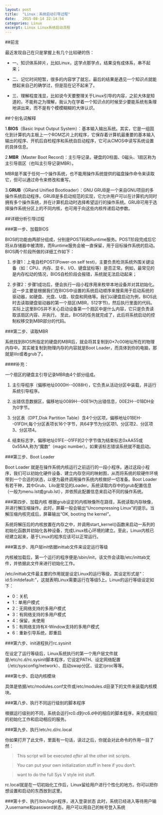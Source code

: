 ```yaml
---
layout: post
title:  "Linux：系统启动引导过程"
date:   2015-08-14 22:14:54
categories: Linux
excerpt: Linux Linux系统启动流程 
---
```



##前言

最近发现自己在只是掌握上有几个比较硬的伤：

- 一、知识体系碎片，比如Linux，这学点那学点，结果没有成体系，串不起来；

- 二、记忆时间短暂，很多的内容学了就忘，最后的结果是遇见一个知识点就能想起来自己的确学过，但是现在记不起来了。

- 三、理解程度浅显，比如说今天要整理关于Linux引导的内容，之前大体是知道的，不能称之为理解，我认为在学着一个知识点的时候至少要能系统有条理地讲出来，而不是有个模模糊糊的大体认识。

##个别名词解释

1.**BIOS**（Basic Input Output System）：基本输入输出系统。其实，它是一组固化到计算机内主板上一个ROM芯片上的程序，它保存着计算机最重要的基本输入输出的程序、开机后自检程序和系统自启动程序，它可从CMOS中读写系统设置的具体信息。

2.**MBR**（Master Boot Record)：主引导记录。硬盘的0柱面、0磁头、1扇区称为主引导扇区（也叫主引导记录MBR）。

MBR是不属于任何一个操作系统，也不能用操作系统提供的磁盘操作命令来读取它，但可以通过命令来修改和重写。

3.**GRUB**（GRand Unified Bootloader）：GNU GRUB是一个来自GNU项目的多操作系统启动程序。GRUB是多启动规范的实现，它允许用户可以在计算机内同时拥有多个操作系统，并在计算机启动时选择希望运行的操作系统。GRUB可用于选择操作系统分区上的不同内核，也可用于向这些内核传递启动参数。


##详细分析引导过程

###第一步、加载BIOS

BIOS的功能由两部分组成，分别是POST码和Runtime服务。POST阶段完成后它将从存储器中被清除，而Runtime服务会被一直保留，用于目标操作系统的启动。BIOS两个阶段所做的详细工作如下：

1. 步骤1：上电自检POST(Power-on self test)，主要负责检测系统外围关键设备（如：CPU、内存、显卡、I/O、键盘鼠标等）是否正常。例如，最常见的是内存松动的情况，BIOS自检阶段会报错，系统就无法启动起来；

2. 步骤2：步骤1成功后，便会执行一段小程序用来枚举本地设备并对其初始化。这一步主要是根据我们在BIOS中设置的系统启动顺序来搜索用于启动系统的驱动器，如硬盘、光盘、U盘、软盘和网络等。我们以硬盘启动为例，BIOS此时去读取硬盘驱动器的第一个扇区(MBR，512字节)，然后执行里面的代码。实际上这里BIOS并不关心启动设备第一个扇区中是什么内容，它只是负责读取该扇区内容、并执行。
至此，BIOS的任务就完成了，此后将系统启动的控制权移交到MBR部分的代码。

###第二步、读取MBR


系统找到BIOS所指定的硬盘的MBR后，就会将其复制到0×7c00地址所在的物理内存中。其实被复制到物理内存的内容就是Boot Loader，而具体到你的电脑，那就是lilo或者grub了。

####补充：

一个扇区的硬盘主引导记录MBR由4个部分组成。

1. 主引导程序（偏移地址0000H--0088H），它负责从活动分区中装载，并运行系统引导程序。

2. 出错信息数据区，偏移地址0089H--00E1H为出错信息，00E2H--01BDH全为0字节。

3. 分区表（DPT,Disk Partition Table）含4个分区项，偏移地址01BEH--01FDH,每个分区表项长16个字节，共64字节为分区项1、分区项2、分区项3、分区项4。

4. 结束标志字，偏移地址01FE--01FF的2个字节值为结束标志0xAA55或0x55AA,称为“魔数”（magic number）。如果该标志错误系统就不能启动。

###第三步、Boot Loader

Boot Loader 就是在操作系统内核运行之前运行的一段小程序。通过这段小程序，我们可以初始化硬件设备、建立内存空间的映射图，从而将系统的软硬件环境带到一个合适的状态，以便为最终调用操作系统内核做好一切准备。Boot Loader有若干种，其中Grub、Lilo是常见的Loader。系统读取内存中的grub配置信息（一般为menu.lst或grub.lst），并依照此配置信息来启动不同的操作系统。

###第四步、加载内核
根据grub设定的内核映像所在路径，系统读取内存映像，并进行解压缩操作。此时，屏幕一般会输出“Uncompressing Linux”的提示。当解压缩内核完成后，屏幕输出“OK, booting the kernel”。

系统将解压后的内核放置在内存之中，并调用start_kernel()函数来启动一系列的初始化函数并初始化各种设备，完成Linux核心环境的建立。至此，Linux内核已经建立起来，基于Linux的程序应该可以正常运行。

###第五步、用户层init依据inittab文件来设定运行等级

内核被加载后，第一个运行的程序便是/sbin/init，该文件会读取/etc/inittab文件，并依据此文件来进行初始化工作。

/etc/inittab文件最主要的作用就是设定Linux的运行等级，其设定形式是“：id:5:initdefault:”，这就表明Linux需要运行在等级5上。Linux的运行等级设定如下：

- 0：关机
- 1：单用户模式
- 2：无网络支持的多用户模式
- 3：有网络支持的多用户模式
- 4：保留，未使用
- 5：有网络支持有X-Window支持的多用户模式
- 6：重新引导系统，即重启

###第六步、init进程执行rc.sysinit

在设定了运行等级后，Linux系统执行的第一个用户层文件就是/etc/rc.d/rc.sysinit脚本程序，它设定PATH、设定网络配置（/etc/sysconfig/network）、启动swap分区、设定/proc等等。

###第七步、启动内核模块

具体是依据/etc/modules.conf文件或/etc/modules.d目录下的文件来装载内核模块。

###第八步、执行不同运行级别的脚本程序

根据运行级别的不同，系统会运行rc0.d到rc6.d中的相应的脚本程序，来完成相应的初始化工作和启动相应的服务。

###第九步、执行/etc/rc.d/rc.local

你如果打开了此文件，里面有一句话，读过之后，你就会对此命令的作用一目了然：

> This script will be executed *after* all the other init scripts.

> You can put your own initialization stuff in here if you don’t.

> want to do the full Sys V style init stuff.


rc.local就是在一切初始化工作后，Linux留给用户进行个性化的地方。你可以把你想设置和启动的东西放到这里。

###第十步、执行/bin/login程序，进入登录状态
此时，系统已经进入等待用户输入username和password状态，用户可以用自己的帐号登入系统 


